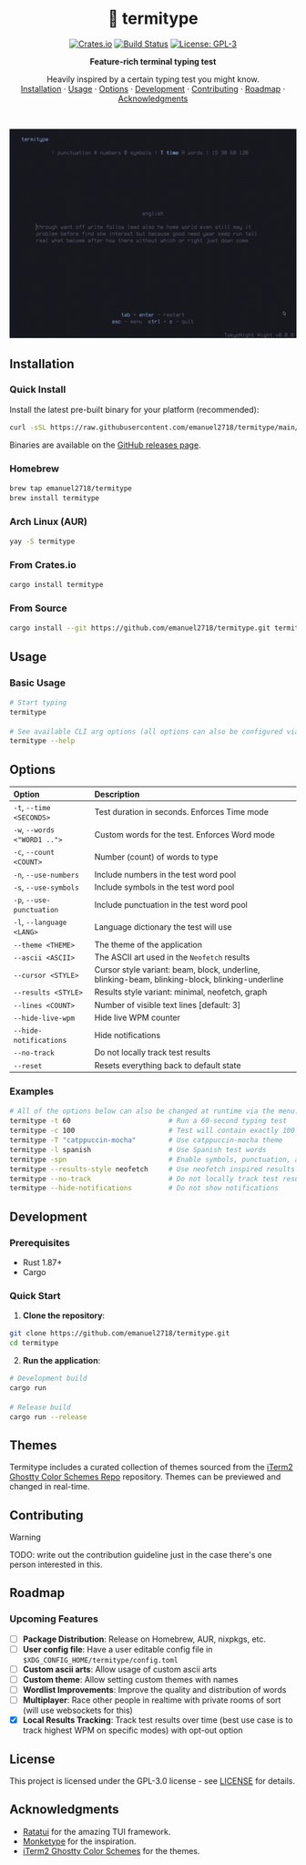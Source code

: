 <div align="center">

# 🦀 termitype

[![Crates.io](https://img.shields.io/crates/v/termitype.svg)](https://crates.io/crates/termitype)
[![Build Status](https://github.com/emanuel2718/termitype/workflows/CI/badge.svg)](https://github.com/emanuel2718/termitype/actions)
[![License: GPL-3](https://img.shields.io/badge/License-GPL3-blue.svg)](https://opensource.org/license/GPL-3.0)

**Feature-rich terminal typing test**

<p align="center">
    Heavily inspired by a certain typing test you might know.
    <br />
    <a href="#installation">Installation</a>
    ·
    <a href="#usage">Usage</a>
    ·
    <a href="#options">Options</a>
    ·
    <a href="#development">Development</a>
    ·
    <a href="#contributing">Contributing</a>
    ·
    <a href="#roadmap">Roadmap</a>
    ·
    <a href="#acknowledgments">Acknowledgments</a>
  </p>
</p>
</div>

<br />
<p align="center">
  <img src="https://raw.githubusercontent.com/emanuel2718/termitype/main/assets/demo.gif" alt="Termitype demo" width="600">
</p>

## Installation

### Quick Install

Install the latest pre-built binary for your platform (recommended):

```sh
curl -sSL https://raw.githubusercontent.com/emanuel2718/termitype/main/scripts/install.sh | bash
```

Binaries are available on the [GitHub releases page](https://github.com/emanuel2718/termitype/releases).

### Homebrew

```sh
brew tap emanuel2718/termitype
brew install termitype
```

### Arch Linux (AUR)

```sh
yay -S termitype
```

### From Crates.io

```sh
cargo install termitype
```

### From Source

```sh
cargo install --git https://github.com/emanuel2718/termitype.git termitype
```

## Usage

### Basic Usage

```sh
# Start typing
termitype

# See available CLI arg options (all options can also be configured via the in-game menu)
termitype --help
```

## Options

| Option                       | Description                                                                                     |
| :--------------------------- | :---------------------------------------------------------------------------------------------- |
| `-t`, `--time <SECONDS>`     | Test duration in seconds. Enforces Time mode                                                    |
| `-w`, `--words <"WORD1 ..">` | Custom words for the test. Enforces Word mode                                                   |
| `-c`, `--count <COUNT>`      | Number (count) of words to type                                                                 |
| `-n`, `--use-numbers`        | Include numbers in the test word pool                                                           |
| `-s`, `--use-symbols`        | Include symbols in the test word pool                                                           |
| `-p`, `--use-punctuation`    | Include punctuation in the test word pool                                                       |
| `-l`, `--language <LANG>`    | Language dictionary the test will use                                                           |
| `--theme <THEME>`            | The theme of the application                                                                    |
| `--ascii <ASCII>`            | The ASCII art used in the `Neofetch` results                                                    |
| `--cursor <STYLE>`           | Cursor style variant: beam, block, underline, blinking-beam, blinking-block, blinking-underline |
| `--results <STYLE>`          | Results style variant: minimal, neofetch, graph                                                 |
| `--lines <COUNT>`            | Number of visible text lines [default: 3]                                                       |
| `--hide-live-wpm`            | Hide live WPM counter                                                                           |
| `--hide-notifications`       | Hide notifications                                                                              |
| `--no-track`                 | Do not locally track test results                                                               |
| `--reset`                    | Resets everything back to default state                                                         |

### Examples

```sh
# All of the options below can also be changed at runtime via the menu.
termitype -t 60                        # Run a 60-second typing test
termitype -c 100                       # Test will contain exactly 100 random words
termitype -T "catppuccin-mocha"        # Use catppuccin-mocha theme
termitype -l spanish                   # Use Spanish test words
termitype -spn                         # Enable symbols, punctuation, and numbers
termitype --results-style neofetch     # Use neofetch inspired results
termitype --no-track                   # Do not locally track test results nor stats
termitype --hide-notifications         # Do not show notifications
```

## Development

### Prerequisites

- Rust 1.87+
- Cargo

### Quick Start

1. **Clone the repository**:

```sh
git clone https://github.com/emanuel2718/termitype.git
cd termitype
```

2. **Run the application**:

```sh
# Development build
cargo run

# Release build
cargo run --release
```

## Themes

Termitype includes a curated collection of themes sourced from the [iTerm2 Ghostty Color Schemes Repo](https://github.com/mbadolato/iTerm2-Color-Schemes/tree/master/ghostty) repository. Themes can be previewed and changed in real-time.

## Contributing

> [!Warning]
> TODO: write out the contribution guideline just in the case there's one person interested in this.

## Roadmap

### Upcoming Features

- [ ] **Package Distribution**: Release on Homebrew, AUR, nixpkgs, etc.
- [ ] **User config file**: Have a user editable config file in `$XDG_CONFIG_HOME/termitype/config.toml`
- [ ] **Custom ascii arts**: Allow usage of custom ascii arts
- [ ] **Custom theme**: Allow setting custom themes with names
- [ ] **Wordlist Improvements**: Improve the quality and distribution of words
- [ ] **Multiplayer**: Race other people in realtime with private rooms of sort (will use websockets for this)
- [x] **Local Results Tracking**: Track test results over time (best use case is to track highest WPM on specific modes) with opt-out option

## License

This project is licensed under the GPL-3.0 license - see [LICENSE](LICENSE) for details.

## Acknowledgments

- [Ratatui](https://github.com/ratatui-org/ratatui) for the amazing TUI framework.
- [Monketype](https://github.com/monkeytypegame/monkeytype) for the inspiration.
- [iTerm2 Ghostty Color Schemes](https://github.com/mbadolato/iTerm2-Color-Schemes/tree/master/ghostty) for the themes.
